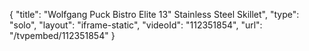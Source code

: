 {
    "title": "Wolfgang Puck Bistro Elite 13\" Stainless Steel Skillet",
    "type": "solo",
    "layout": "iframe-static",
    "videoId": "112351854",
    "url": "\/tvpembed\/112351854"
}